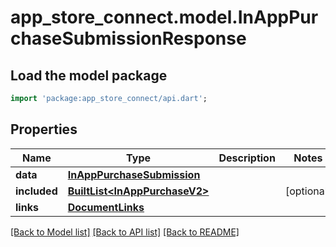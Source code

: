 # app_store_connect.model.InAppPurchaseSubmissionResponse

## Load the model package
```dart
import 'package:app_store_connect/api.dart';
```

## Properties
Name | Type | Description | Notes
------------ | ------------- | ------------- | -------------
**data** | [**InAppPurchaseSubmission**](InAppPurchaseSubmission.md) |  | 
**included** | [**BuiltList&lt;InAppPurchaseV2&gt;**](InAppPurchaseV2.md) |  | [optional] 
**links** | [**DocumentLinks**](DocumentLinks.md) |  | 

[[Back to Model list]](../README.md#documentation-for-models) [[Back to API list]](../README.md#documentation-for-api-endpoints) [[Back to README]](../README.md)



